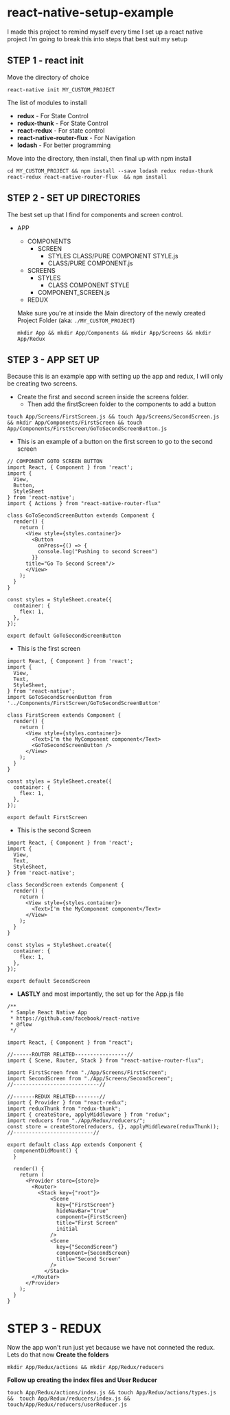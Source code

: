 # react-native-setup-example
I made this project to remind myself every time I set up a react native project
I'm going to break this into steps that best suit my setup




## STEP 1 - react init
Move the directory of choice

```
react-native init MY_CUSTOM_PROJECT
```

The list of modules to install
* __redux__ - For State Control
* __redux-thunk__ - For State Control
* __react-redux__ - For state control
* __react-native-router-flux__ - For Navigation
* __lodash__ - For better programming


Move into the directory, then install, then final up with npm install
``` 
cd MY_CUSTOM_PROJECT && npm install --save lodash redux redux-thunk react-redux react-native-router-flux  && npm install
``` 


## STEP 2 - SET UP DIRECTORIES
The best set up that I find for components and screen control.

- APP
  * COMPONENTS
    - SCREEN
      - STYLES
         CLASS/PURE COMPONENT STYLE.js
      * CLASS/PURE COMPONENT.js
  * SCREENS
    - STYLES
      * CLASS COMPONENT STYLE
    - COMPONENT_SCREEN.js
  * REDUX
  
  Make sure you're at inside the Main directory of the newly created Project Folder (aka: ```./MY_CUSTOM_PROJECT```)
  
  ```
  mkdir App && mkdir App/Components && mkdir App/Screens && mkdir App/Redux
  ```
  
## STEP 3 - APP SET UP 
Because this is an example app with setting up the app and redux, I will only be creating two screens.

- Create the first and second screen inside the screens folder. 
  - Then add the firstScreen folder to the components to add a button
```
touch App/Screens/FirstScreen.js && touch App/Screens/SecondScreen.js && mkdir App/Components/FirstScreen && touch App/Components/FirstScreen/GoToSecondScreenButton.js
```

- This is an example of a button on the first screen to go to the second screen
```
// COMPONENT GOTO SCREEN BUTTON
import React, { Component } from 'react';
import {
  View,
  Button,
  StyleSheet
} from 'react-native';
import { Actions } from "react-native-router-flux"

class GoToSecondScreenButton extends Component {
  render() {
    return (
      <View style={styles.container}>
        <Button
          onPress={() => {
          console.log("Pushing to second Screen")
        }}
      title="Go To Second Screen"/>
      </View>
    );
  }
}

const styles = StyleSheet.create({
  container: {
    flex: 1,
  },
});

export default GoToSecondScreenButton
``` 
- This is the first screen
```
import React, { Component } from 'react';
import {
  View,
  Text,
  StyleSheet,
} from 'react-native';
import GoToSecondScreenButton from '../Components/FirstScreen/GoToSecondScreenButton'

class FirstScreen extends Component {
  render() {
    return (
      <View style={styles.container}>
        <Text>I'm the MyComponent component</Text>
        <GoToSecondScreenButton />
      </View>
    );
  }
}

const styles = StyleSheet.create({
  container: {
    flex: 1,
  },
});

export default FirstScreen
```


- This is the second Screen
```
import React, { Component } from 'react';
import {
  View,
  Text,
  StyleSheet,
} from 'react-native';

class SecondScreen extends Component {
  render() {
    return (
      <View style={styles.container}>
        <Text>I'm the MyComponent component</Text>
      </View>
    );
  }
}

const styles = StyleSheet.create({
  container: {
    flex: 1,
  },
});

export default SecondScreen
```


- __LASTLY__ and most importantly, the set up for the App.js file
```
/**
 * Sample React Native App
 * https://github.com/facebook/react-native
 * @flow
 */

import React, { Component } from "react";

//------ROUTER RELATED-----------------//
import { Scene, Router, Stack } from "react-native-router-flux";

import FirstScreen from "./App/Screens/FirstScreen";
import SecondScreen from "./App/Screens/SecondScreen";
//----------------------------//

//-------REDUX RELATED--------//
import { Provider } from "react-redux";
import reduxThunk from "redux-thunk";
import { createStore, applyMiddleware } from "redux";
import reducers from "./App/Redux/reducers/";
const store = createStore(reducers, {}, applyMiddleware(reduxThunk));
//--------------------------//

export default class App extends Component {
  componentDidMount() {
  }

  render() {
    return (
      <Provider store={store}>
        <Router>
          <Stack key={"root"}>
              <Scene
                key={"FirstScreen"}
                hideNavBar="true"
                component={FirstScreen}
                title="First Screen"
                initial
              />
              <Scene
                key={"SecondScreen"}
                component={SecondScreen}
                title="Second Screen"
              />
            </Stack>
        </Router>
      </Provider>
    );
  }
}
```

# STEP 3 - REDUX
Now the app won't run just yet because we have not conneted the redux. Lets do that now
__Create the folders__
``` 
mkdir App/Redux/actions && mkdir App/Redux/reducers
```

__Follow up creating the index files and User Reducer__
```
touch App/Redux/actions/index.js && touch App/Redux/actions/types.js &&  touch App/Redux/reducers/index.js && touch/App/Redux/reducers/userReducer.js
```


  
